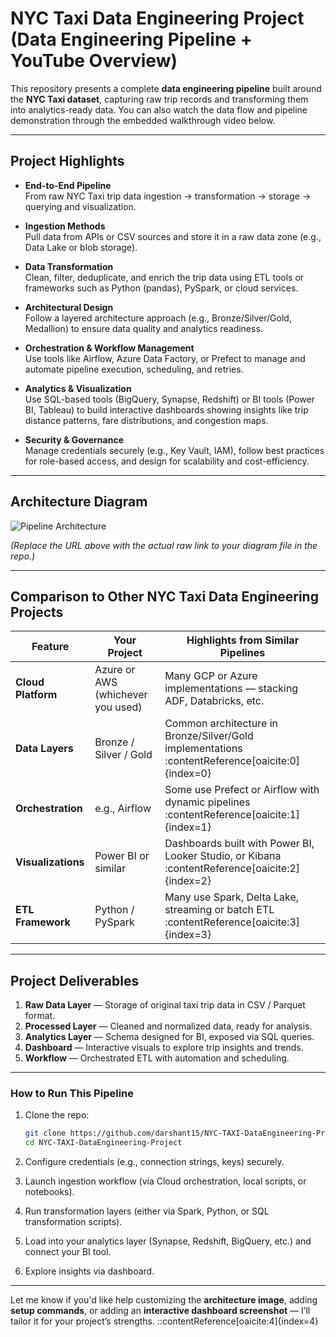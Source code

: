 # NYC Taxi Data Engineering Project (Data Engineering Pipeline + YouTube Overview)

This repository presents a complete **data engineering pipeline** built around the **NYC Taxi dataset**, capturing raw trip records and transforming them into analytics-ready data. You can also watch the data flow and pipeline demonstration through the embedded walkthrough video below.

---

##  Project Highlights

- **End-to-End Pipeline**  
  From raw NYC Taxi trip data ingestion → transformation → storage → querying and visualization.

- **Ingestion Methods**  
  Pull data from APIs or CSV sources and store it in a raw data zone (e.g., Data Lake or blob storage).

- **Data Transformation**  
  Clean, filter, deduplicate, and enrich the trip data using ETL tools or frameworks such as Python (pandas), PySpark, or cloud services.

- **Architectural Design**  
  Follow a layered architecture approach (e.g., Bronze/Silver/Gold, Medallion) to ensure data quality and analytics readiness.

- **Orchestration & Workflow Management**  
  Use tools like Airflow, Azure Data Factory, or Prefect to manage and automate pipeline execution, scheduling, and retries.

- **Analytics & Visualization**  
  Use SQL-based tools (BigQuery, Synapse, Redshift) or BI tools (Power BI, Tableau) to build interactive dashboards showing insights like trip distance patterns, fare distributions, and congestion maps.

- **Security & Governance**  
  Manage credentials securely (e.g., Key Vault, IAM), follow best practices for role-based access, and design for scalability and cost-efficiency.

---

##  Architecture Diagram

![Pipeline Architecture](https://raw.githubusercontent.com/darshant15/NYC-TAXI-DataEngineering-Project/main/architecture_diagram.jpeg)

*(Replace the URL above with the actual raw link to your diagram file in the repo.)*

---

##  Comparison to Other NYC Taxi Data Engineering Projects

| Feature                | Your Project | Highlights from Similar Pipelines |
|------------------------|--------------|----------------------------------|
| **Cloud Platform**     | Azure or AWS (whichever you used) | Many GCP or Azure implementations — stacking ADF, Databricks, etc. |
| **Data Layers**        | Bronze / Silver / Gold | Common architecture in Bronze/Silver/Gold implementations :contentReference[oaicite:0]{index=0} |
| **Orchestration**      | e.g., Airflow | Some use Prefect or Airflow with dynamic pipelines :contentReference[oaicite:1]{index=1} |
| **Visualizations**     | Power BI or similar | Dashboards built with Power BI, Looker Studio, or Kibana :contentReference[oaicite:2]{index=2} |
| **ETL Framework**      | Python / PySpark | Many use Spark, Delta Lake, streaming or batch ETL :contentReference[oaicite:3]{index=3} |

---

##  Project Deliverables

1. **Raw Data Layer** — Storage of original taxi trip data in CSV / Parquet format.
2. **Processed Layer** — Cleaned and normalized data, ready for analysis.
3. **Analytics Layer** — Schema designed for BI, exposed via SQL queries.
4. **Dashboard** — Interactive visuals to explore trip insights and trends.
5. **Workflow** — Orchestrated ETL with automation and scheduling.

---

###  How to Run This Pipeline

1. Clone the repo:
    ```bash
    git clone https://github.com/darshant15/NYC-TAXI-DataEngineering-Project.git
    cd NYC-TAXI-DataEngineering-Project
    ```

2. Configure credentials (e.g., connection strings, keys) securely.

3. Launch ingestion workflow (via Cloud orchestration, local scripts, or notebooks).

4. Run transformation layers (either via Spark, Python, or SQL transformation scripts).

5. Load into your analytics layer (Synapse, Redshift, BigQuery, etc.) and connect your BI tool.

6. Explore insights via dashboard.

---

Let me know if you'd like help customizing the **architecture image**, adding **setup commands**, or adding an **interactive dashboard screenshot** — I’ll tailor it for your project’s strengths.
::contentReference[oaicite:4]{index=4}
